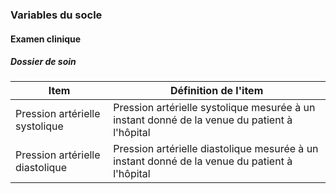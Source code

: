 ### Variables du socle

#### Examen clinique

##### Dossier de soin

| Item                            | Définition de l'item                                                                          |
|---------------------------------|-----------------------------------------------------------------------------------------------|
| Pression artérielle systolique  | Pression artérielle systolique mesurée à un instant donné de la venue du patient à l'hôpital  |
| Pression artérielle diastolique | Pression artérielle diastolique mesurée à un instant donné de la venue du patient à l'hôpital |

